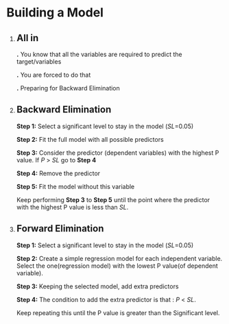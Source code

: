 # Building a Model
1. ## All in
    **.** You know that all the variables are required to predict the target/variables 
    
    **.** You are forced to do that

    **.** Preparing for Backward Elimination

2. ## Backward Elimination
    **Step 1:** Select a significant level to stay in the model (_SL_=0.05)

    **Step 2:** Fit the full model with all possible predictors

    **Step 3:** Consider the predictor (dependent variables) with the highest P value. If _P_ > _SL_  go to **Step 4**

    **Step 4:** Remove the predictor

    **Step 5:** Fit the model without this variable

    Keep performing **Step 3** to **Step 5** until the point where the predictor with the highest P value is less than _SL_.

3. ## Forward Elimination
    **Step 1:** Select a significant level to stay in the model (_SL_=0.05)

    **Step 2:** Create a simple regression model for each independent variable. Select the one(regression model) with the lowest P value(of dependent variable).

    **Step 3:** Keeping the selected model, add extra predictors

    **Step 4:** The condition to add the extra predictor is that : _P_   < _SL_.

    Keep repeating this until the P value is greater than the Significant level.